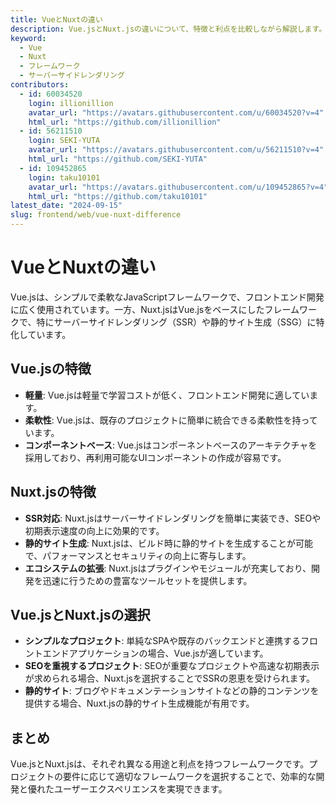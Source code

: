 ```yaml
---
title: VueとNuxtの違い
description: Vue.jsとNuxt.jsの違いについて、特徴と利点を比較しながら解説します。
keyword:
  - Vue
  - Nuxt
  - フレームワーク
  - サーバーサイドレンダリング
contributors:
  - id: 60034520
    login: illionillion
    avatar_url: "https://avatars.githubusercontent.com/u/60034520?v=4"
    html_url: "https://github.com/illionillion"
  - id: 56211510
    login: SEKI-YUTA
    avatar_url: "https://avatars.githubusercontent.com/u/56211510?v=4"
    html_url: "https://github.com/SEKI-YUTA"
  - id: 109452865
    login: taku10101
    avatar_url: "https://avatars.githubusercontent.com/u/109452865?v=4"
    html_url: "https://github.com/taku10101"
latest_date: "2024-09-15"
slug: frontend/web/vue-nuxt-difference
---
```


# VueとNuxtの違い

Vue.jsは、シンプルで柔軟なJavaScriptフレームワークで、フロントエンド開発に広く使用されています。一方、Nuxt.jsはVue.jsをベースにしたフレームワークで、特にサーバーサイドレンダリング（SSR）や静的サイト生成（SSG）に特化しています。

## Vue.jsの特徴

- **軽量**: Vue.jsは軽量で学習コストが低く、フロントエンド開発に適しています。
- **柔軟性**: Vue.jsは、既存のプロジェクトに簡単に統合できる柔軟性を持っています。
- **コンポーネントベース**: Vue.jsはコンポーネントベースのアーキテクチャを採用しており、再利用可能なUIコンポーネントの作成が容易です。

## Nuxt.jsの特徴

- **SSR対応**: Nuxt.jsはサーバーサイドレンダリングを簡単に実装でき、SEOや初期表示速度の向上に効果的です。
- **静的サイト生成**: Nuxt.jsは、ビルド時に静的サイトを生成することが可能で、パフォーマンスとセキュリティの向上に寄与します。
- **エコシステムの拡張**: Nuxt.jsはプラグインやモジュールが充実しており、開発を迅速に行うための豊富なツールセットを提供します。

## Vue.jsとNuxt.jsの選択

- **シンプルなプロジェクト**: 単純なSPAや既存のバックエンドと連携するフロントエンドアプリケーションの場合、Vue.jsが適しています。
- **SEOを重視するプロジェクト**: SEOが重要なプロジェクトや高速な初期表示が求められる場合、Nuxt.jsを選択することでSSRの恩恵を受けられます。
- **静的サイト**: ブログやドキュメンテーションサイトなどの静的コンテンツを提供する場合、Nuxt.jsの静的サイト生成機能が有用です。

## まとめ

Vue.jsとNuxt.jsは、それぞれ異なる用途と利点を持つフレームワークです。プロジェクトの要件に応じて適切なフレームワークを選択することで、効率的な開発と優れたユーザーエクスペリエンスを実現できます。
